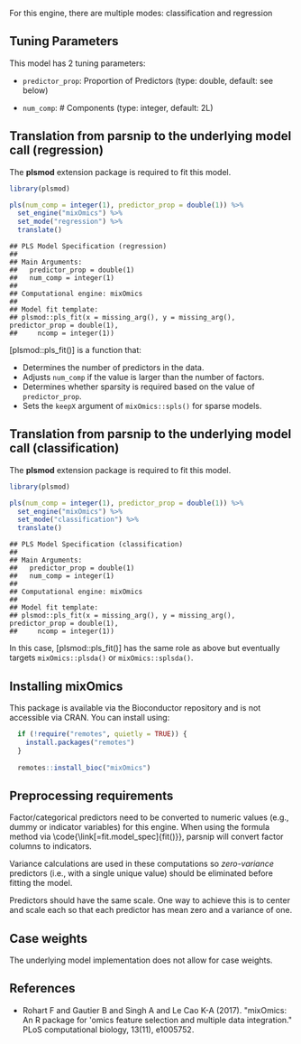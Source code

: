 


For this engine, there are multiple modes: classification and regression

## Tuning Parameters



This model has 2 tuning parameters:

- `predictor_prop`: Proportion of Predictors (type: double, default: see below)

- `num_comp`: # Components (type: integer, default: 2L)


## Translation from parsnip to the underlying model call  (regression)

The **plsmod** extension package is required to fit this model.


```r
library(plsmod)

pls(num_comp = integer(1), predictor_prop = double(1)) %>%
  set_engine("mixOmics") %>%
  set_mode("regression") %>%
  translate()
```

```
## PLS Model Specification (regression)
## 
## Main Arguments:
##   predictor_prop = double(1)
##   num_comp = integer(1)
## 
## Computational engine: mixOmics 
## 
## Model fit template:
## plsmod::pls_fit(x = missing_arg(), y = missing_arg(), predictor_prop = double(1), 
##     ncomp = integer(1))
```

[plsmod::pls_fit()] is a function that: 

 - Determines the number of predictors in the data.
 - Adjusts `num_comp` if the value is larger than the number of factors.
 - Determines whether sparsity is required based on the value of `predictor_prop`.
 - Sets the `keepX` argument of `mixOmics::spls()` for sparse models. 

## Translation from parsnip to the underlying model call  (classification)

The **plsmod** extension package is required to fit this model.


```r
library(plsmod)

pls(num_comp = integer(1), predictor_prop = double(1)) %>%
  set_engine("mixOmics") %>%
  set_mode("classification") %>%
  translate()
```

```
## PLS Model Specification (classification)
## 
## Main Arguments:
##   predictor_prop = double(1)
##   num_comp = integer(1)
## 
## Computational engine: mixOmics 
## 
## Model fit template:
## plsmod::pls_fit(x = missing_arg(), y = missing_arg(), predictor_prop = double(1), 
##     ncomp = integer(1))
```

In this case, [plsmod::pls_fit()] has the same role as above but eventually targets `mixOmics::plsda()` or `mixOmics::splsda()`.

## Installing mixOmics

This package is available via the Bioconductor repository and is not accessible via CRAN. You can install using: 


```r
  if (!require("remotes", quietly = TRUE)) {
    install.packages("remotes")
  }
  
  remotes::install_bioc("mixOmics")
```

## Preprocessing requirements


Factor/categorical predictors need to be converted to numeric values (e.g., dummy or indicator variables) for this engine. When using the formula method via \\code{\\link[=fit.model_spec]{fit()}}, parsnip will convert factor columns to indicators.


Variance calculations are used in these computations so _zero-variance_ predictors (i.e., with a single unique value) should be eliminated before fitting the model. 




Predictors should have the same scale. One way to achieve this is to center and 
scale each so that each predictor has mean zero and a variance of one.

## Case weights


The underlying model implementation does not allow for case weights. 

## References

 - Rohart F and Gautier B and Singh A and Le Cao K-A  (2017). "mixOmics: An R package for 'omics feature selection and multiple data integration." PLoS computational biology, 13(11), e1005752.
 
